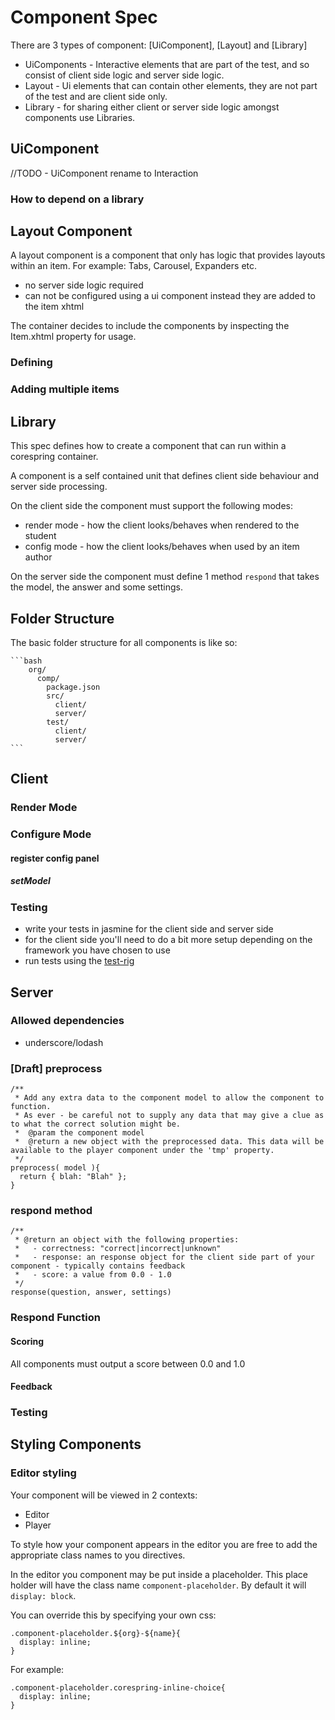 # Component Spec

There are 3 types of component: [UiComponent], [Layout] and [Library]

* UiComponents - Interactive elements that are part of the test, and so consist of client side logic and server side logic.
* Layout - Ui elements that can contain other elements, they are not part of the test and are client side only.
* Library - for sharing either client or server side logic amongst components use Libraries.

## UiComponent

//TODO - UiComponent rename to Interaction

### How to depend on a library

## Layout Component

A layout component is a component that only has logic that
provides layouts within an item. For example: Tabs, Carousel, Expanders etc.

* no server side logic required
* can not be configured using a ui component instead they are added to the item xhtml

The container decides to include the components by inspecting the Item.xhtml property for usage.

### Defining

### Adding multiple items

## Library

This spec defines how to create a component that can run within a corespring container.

A component is a self contained unit that defines client side behaviour and server side processing.

On the client side the component must support the following modes:
* render mode - how the client looks/behaves when rendered to the student
* config mode - how the client looks/behaves when used by an item author

On the server side the component must define 1 method `respond` that takes the model, the answer and some settings.

## Folder Structure

The basic folder structure for all components is like so:

    ```bash
        org/
          comp/
            package.json
            src/
              client/
              server/
            test/
              client/
              server/
    ```

## Client

### Render Mode

### Configure Mode

#### register config panel

##### setModel

### Testing

* write your tests in jasmine for the client side and server side
* for the client side you'll need to do a bit more setup depending on the framework you have chosen to use
* run tests using the [test-rig](test-rig)

## Server

### Allowed dependencies

* underscore/lodash


### [Draft] preprocess


    /**
     * Add any extra data to the component model to allow the component to function.
     * As ever - be careful not to supply any data that may give a clue as to what the correct solution might be.
     *  @param the component model
     *  @return a new object with the preprocessed data. This data will be available to the player component under the 'tmp' property.
     */
    preprocess( model ){
      return { blah: "Blah" };
    }


### respond method

    /**
     * @return an object with the following properties:
     *   - correctness: "correct|incorrect|unknown"
     *   - response: an response object for the client side part of your component - typically contains feedback
     *   - score: a value from 0.0 - 1.0
     */
    response(question, answer, settings)
    
### Respond Function

#### Scoring

All components must output a score between 0.0 and 1.0


#### Feedback

### Testing

## Styling Components

### Editor styling

Your component will be viewed in 2 contexts: 
* Editor
* Player

To style how your component appears in the editor you are free to add the appropriate class names to you directives.

In the editor you component may be put inside a placeholder. This place holder will have the class name `component-placeholder`. By default it will `display: block`. 

You can override this by specifying your own css: 

    .component-placeholder.${org}-${name}{
      display: inline;
    }

For example: 

    .component-placeholder.corespring-inline-choice{
      display: inline;
    }



